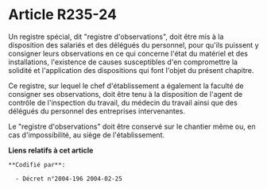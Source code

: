 # Article R235-24

Un registre spécial, dit "registre d'observations", doit être mis à la disposition des salariés et des délégués du personnel,
pour qu'ils puissent y consigner leurs observations en ce qui concerne l'état du matériel et des installations, l'existence
de causes susceptibles d'en compromettre la solidité et l'application des dispositions qui font l'objet du présent chapitre.

Ce registre, sur lequel le chef d'établissement a également la faculté de consigner ses observations, doit être tenu à la
disposition de l'agent de contrôle de l'inspection du travail, du médecin du travail ainsi que des délégués du personnel des
entreprises intervenantes.

Le "registre d'observations" doit être conservé sur le chantier même ou, en cas d'impossibilité, au siège de l'établissement.

**Liens relatifs à cet article**

	**Codifié par**:

	  - Décret n°2004-196 2004-02-25
